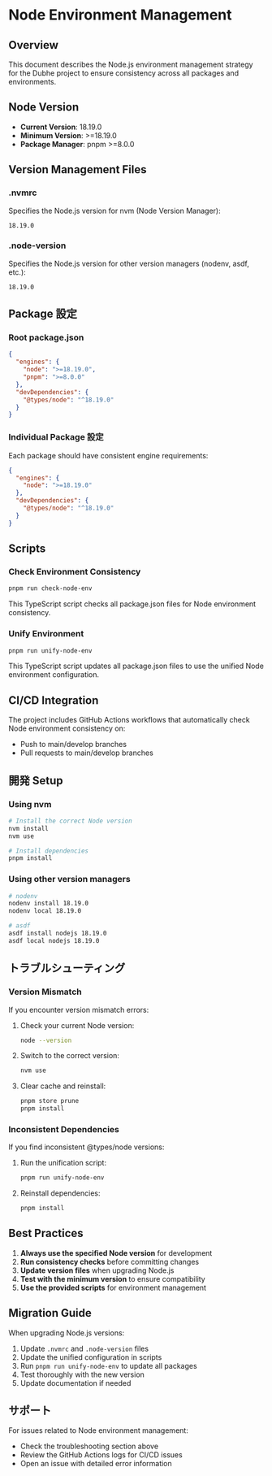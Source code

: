 # Node Environment Management

## Overview

This document describes the Node.js environment management strategy for the Dubhe project to ensure consistency across all packages and environments.

## Node Version

- **Current Version**: 18.19.0
- **Minimum Version**: >=18.19.0
- **Package Manager**: pnpm >=8.0.0

## Version Management Files

### .nvmrc
Specifies the Node.js version for nvm (Node Version Manager):
```
18.19.0
```

### .node-version
Specifies the Node.js version for other version managers (nodenv, asdf, etc.):
```
18.19.0
```

## Package 設定

### Root package.json
```json
{
  "engines": {
    "node": ">=18.19.0",
    "pnpm": ">=8.0.0"
  },
  "devDependencies": {
    "@types/node": "^18.19.0"
  }
}
```

### Individual Package 設定
Each package should have consistent engine requirements:
```json
{
  "engines": {
    "node": ">=18.19.0"
  },
  "devDependencies": {
    "@types/node": "^18.19.0"
  }
}
```

## Scripts

### Check Environment Consistency
```bash
pnpm run check-node-env
```
This TypeScript script checks all package.json files for Node environment consistency.

### Unify Environment
```bash
pnpm run unify-node-env
```
This TypeScript script updates all package.json files to use the unified Node environment configuration.

## CI/CD Integration

The project includes GitHub Actions workflows that automatically check Node environment consistency on:
- Push to main/develop branches
- Pull requests to main/develop branches

## 開発 Setup

### Using nvm
```bash
# Install the correct Node version
nvm install
nvm use

# Install dependencies
pnpm install
```

### Using other version managers
```bash
# nodenv
nodenv install 18.19.0
nodenv local 18.19.0

# asdf
asdf install nodejs 18.19.0
asdf local nodejs 18.19.0
```

## トラブルシューティング

### Version Mismatch
If you encounter version mismatch errors:

1. Check your current Node version:
   ```bash
   node --version
   ```

2. Switch to the correct version:
   ```bash
   nvm use
   ```

3. Clear cache and reinstall:
   ```bash
   pnpm store prune
   pnpm install
   ```

### Inconsistent Dependencies
If you find inconsistent @types/node versions:

1. Run the unification script:
   ```bash
   pnpm run unify-node-env
   ```

2. Reinstall dependencies:
   ```bash
   pnpm install
   ```

## Best Practices

1. **Always use the specified Node version** for development
2. **Run consistency checks** before committing changes
3. **Update version files** when upgrading Node.js
4. **Test with the minimum version** to ensure compatibility
5. **Use the provided scripts** for environment management

## Migration Guide

When upgrading Node.js versions:

1. Update `.nvmrc` and `.node-version` files
2. Update the unified configuration in scripts
3. Run `pnpm run unify-node-env` to update all packages
4. Test thoroughly with the new version
5. Update documentation if needed

## サポート

For issues related to Node environment management:
- Check the troubleshooting section above
- Review the GitHub Actions logs for CI/CD issues
- Open an issue with detailed error information 
